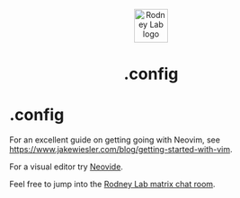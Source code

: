 <p align="center">
  <a aria-label="Open Rodney Lab site" href="https://rodneylab.com" rel="nofollow noopener noreferrer">
    <img alt="Rodney Lab logo" src="https://rodneylab.com/assets/icon.png" width="60" />
  </a>
</p>
<h1 align="center">
  .config
</h1>

# .config

For an excellent guide on getting going with Neovim, see https://www.jakewiesler.com/blog/getting-started-with-vim.

For a visual editor try [Neovide](https://neovide.dev/).

Feel free to jump into the [Rodney Lab matrix chat room](https://matrix.to/#/%23rodney:matrix.org).
